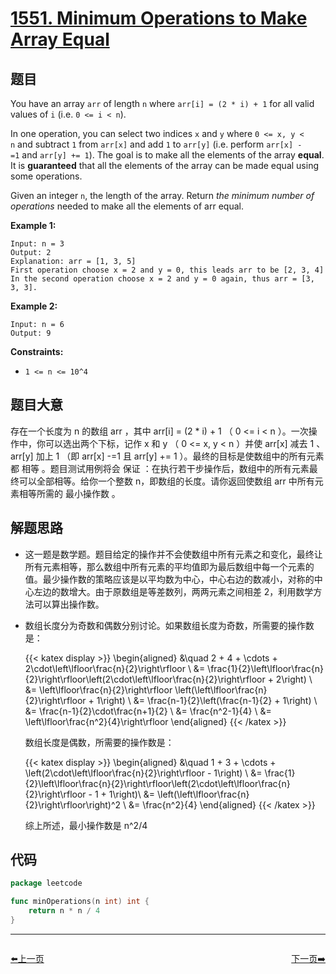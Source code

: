 # [1551. Minimum Operations to Make Array Equal](https://leetcode.com/problems/minimum-operations-to-make-array-equal/)


## 题目

You have an array `arr` of length `n` where `arr[i] = (2 * i) + 1` for all valid values of `i` (i.e. `0 <= i < n`).

In one operation, you can select two indices `x` and `y` where `0 <= x, y < n` and subtract `1` from `arr[x]` and add `1` to `arr[y]` (i.e. perform `arr[x] -=1` and `arr[y] += 1`). The goal is to make all the elements of the array **equal**. It is **guaranteed** that all the elements of the array can be made equal using some operations.

Given an integer `n`, the length of the array. Return *the minimum number of operations* needed to make all the elements of arr equal.

**Example 1:**

```
Input: n = 3
Output: 2
Explanation: arr = [1, 3, 5]
First operation choose x = 2 and y = 0, this leads arr to be [2, 3, 4]
In the second operation choose x = 2 and y = 0 again, thus arr = [3, 3, 3].
```

**Example 2:**

```
Input: n = 6
Output: 9
```

**Constraints:**

- `1 <= n <= 10^4`

## 题目大意

存在一个长度为 n 的数组 arr ，其中 arr[i] = (2 * i) + 1 （ 0 <= i < n ）。一次操作中，你可以选出两个下标，记作 x 和 y （ 0 <= x, y < n ）并使 arr[x] 减去 1 、arr[y] 加上 1 （即 arr[x] -=1 且 arr[y] += 1 ）。最终的目标是使数组中的所有元素都 相等 。题目测试用例将会 保证 ：在执行若干步操作后，数组中的所有元素最终可以全部相等。给你一个整数 n，即数组的长度。请你返回使数组 arr 中所有元素相等所需的 最小操作数 。

## 解题思路

- 这一题是数学题。题目给定的操作并不会使数组中所有元素之和变化，最终让所有元素相等，那么数组中所有元素的平均值即为最后数组中每一个元素的值。最少操作数的策略应该是以平均数为中心，中心右边的数减小，对称的中心左边的数增大。由于原数组是等差数列，两两元素之间相差 2，利用数学方法可以算出操作数。
- 数组长度分为奇数和偶数分别讨论。如果数组长度为奇数，所需要的操作数是：

    {{< katex display >}}
    \begin{aligned} &\quad 2 + 4 + \cdots + 2\cdot\left\lfloor\frac{n}{2}\right\rfloor \\ &= \frac{1}{2}\left\lfloor\frac{n}{2}\right\rfloor\left(2\cdot\left\lfloor\frac{n}{2}\right\rfloor + 2\right) \\ &= \left\lfloor\frac{n}{2}\right\rfloor \left(\left\lfloor\frac{n}{2}\right\rfloor + 1\right) \\ &= \frac{n-1}{2}\left(\frac{n-1}{2} + 1\right) \\ &= \frac{n-1}{2}\cdot\frac{n+1}{2} \\ &= \frac{n^2-1}{4} \\ &= \left\lfloor\frac{n^2}{4}\right\rfloor \end{aligned}
    {{< /katex >}}

    数组长度是偶数，所需要的操作数是：

    {{< katex display >}}
    \begin{aligned} &\quad 1 + 3 + \cdots + \left(2\cdot\left\lfloor\frac{n}{2}\right\rfloor - 1\right) \\ &= \frac{1}{2}\left\lfloor\frac{n}{2}\right\rfloor\left(2\cdot\left\lfloor\frac{n}{2}\right\rfloor - 1 + 1\right)\\ &= \left(\left\lfloor\frac{n}{2}\right\rfloor\right)^2 \\ &= \frac{n^2}{4} \end{aligned}
    {{< /katex >}}

    综上所述，最小操作数是 n^2/4

## 代码

```go
package leetcode

func minOperations(n int) int {
	return n * n / 4
}
```


----------------------------------------------
<div style="display: flex;justify-content: space-between;align-items: center;">
<p><a href="https://books.halfrost.com/leetcode/ChapterFour/1500~1599/1539.Kth-Missing-Positive-Number/">⬅️上一页</a></p>
<p><a href="https://books.halfrost.com/leetcode/ChapterFour/1500~1599/1572.Matrix-Diagonal-Sum/">下一页➡️</a></p>
</div>
